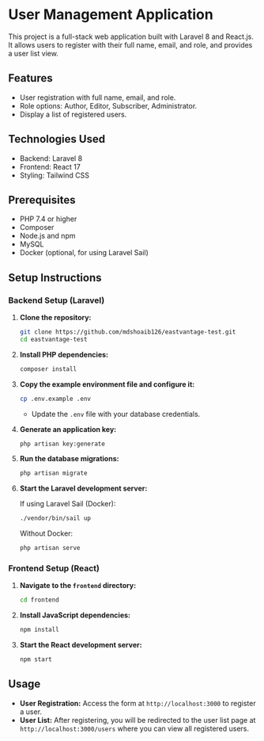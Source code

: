# User Management Application

This project is a full-stack web application built with Laravel 8 and React.js. It allows users to register with their full name, email, and role, and provides a user list view.

## Features

- User registration with full name, email, and role.
- Role options: Author, Editor, Subscriber, Administrator.
- Display a list of registered users.

## Technologies Used

- Backend: Laravel 8
- Frontend: React 17
- Styling: Tailwind CSS

## Prerequisites

- PHP 7.4 or higher
- Composer
- Node.js and npm
- MySQL
- Docker (optional, for using Laravel Sail)

## Setup Instructions

### Backend Setup (Laravel)

1. **Clone the repository:**

    ```bash
    git clone https://github.com/mdshoaib126/eastvantage-test.git
    cd eastvantage-test
    ```

2. **Install PHP dependencies:**

    ```bash
    composer install
    ```

3. **Copy the example environment file and configure it:**

    ```bash
    cp .env.example .env
    ```

    - Update the `.env` file with your database credentials.

4. **Generate an application key:**

    ```bash
    php artisan key:generate
    ```

5. **Run the database migrations:**

    ```bash
    php artisan migrate
    ```

6. **Start the Laravel development server:**

    If using Laravel Sail (Docker):

    ```bash
    ./vendor/bin/sail up
    ```

    Without Docker:

    ```bash
    php artisan serve
    ```

### Frontend Setup (React)

1. **Navigate to the `frontend` directory:**

    ```bash
    cd frontend
    ```

2. **Install JavaScript dependencies:**

    ```bash
    npm install
    ```

3. **Start the React development server:**

    ```bash
    npm start
    ```

## Usage

- **User Registration:** Access the form at `http://localhost:3000` to register a user.
- **User List:** After registering, you will be redirected to the user list page at `http://localhost:3000/users` where you can view all registered users.

